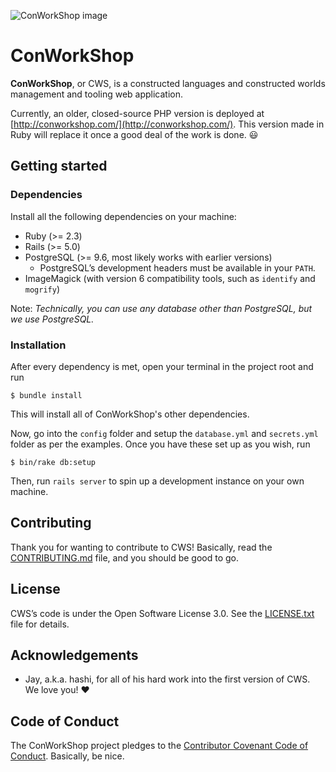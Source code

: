 ![ConWorkShop image](http://i.imgur.com/UhDItX8.png)

# ConWorkShop
**ConWorkShop**, or CWS, is a constructed languages and constructed worlds management and tooling web application.

Currently, an older, closed-source PHP version is deployed at [http://conworkshop.com/](http://conworkshop.com/). This
version made in Ruby will replace it once a good deal of the work is done. :smiley:

## Getting started
### Dependencies
Install all the following dependencies on your machine:

- Ruby (>= 2.3)
- Rails (>= 5.0)
- PostgreSQL (>= 9.6, most likely works with earlier versions)
  - PostgreSQL’s development headers must be available in your `PATH`.
- ImageMagick (with version 6 compatibility tools, such as `identify` and `mogrify`)

Note: *Technically, you can use any database other than PostgreSQL, but we use PostgreSQL.*

### Installation
After every dependency is met, open your terminal in the project root and run

    $ bundle install

This will install all of ConWorkShop's other dependencies.

Now, go into the `config` folder and setup the `database.yml` and `secrets.yml` folder as per the examples. Once you have these set up as you wish, run

    $ bin/rake db:setup

Then, run `rails server` to spin up a development instance on your own machine.

## Contributing
Thank you for wanting to contribute to CWS! Basically, read the [CONTRIBUTING.md](CONTRIBUTING.md) file, and you should
be good to go.

## License
CWS’s code is under the Open Software License 3.0. See the [LICENSE.txt](LICENSE.txt) file for details.

## Acknowledgements
- Jay, a.k.a. hashi, for all of his hard work into the first version of CWS. We love you! :heart:

## Code of Conduct
The ConWorkShop project pledges to the [Contributor Covenant Code of Conduct](CODE_OF_CONDUCT.md). Basically, be nice.
